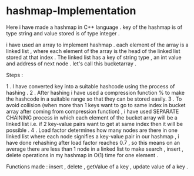 # hashmap-Implementation
Here i have made a hashmap in C++ language . key of the hashmap is of type string and value stored is of type integer . 

i have used an array to implement hashmap . 
each element of the array is a linked list , where each element of the array is the head of the linked list stored at that index .
The linked list has a key of string type , an int value and address of next node .
let's call this bucketarray .


Steps :

1 . I have converted key into a suitable hashcode using the process of hashing .
2 . After hashing i have used a compression function % to make the hashcode in a suitable range so that they can be stored easily.
3 . To avoid collision (when more than 1 keys want to go to same index in bucket array after coming from compression function) , i have used SEPARATE CHAINING process in which 
    each element of the bucket array will be a linked list i.e. if 2 key-value pairs want to get at same index then it will be possible .
4 . Load factor determines how many nodes are there in one linked list where each node signifies a key-value pair in our hashmap , i have done rehashing after load factor reaches 0.7 , 
    so this means  on an average there are less than 1 node in a linked list to make search , insert , delete operations in my hashmap in O(1) time for one element .
    
Functions made : 
insert , delete , getValue of a key , update value of a key .

